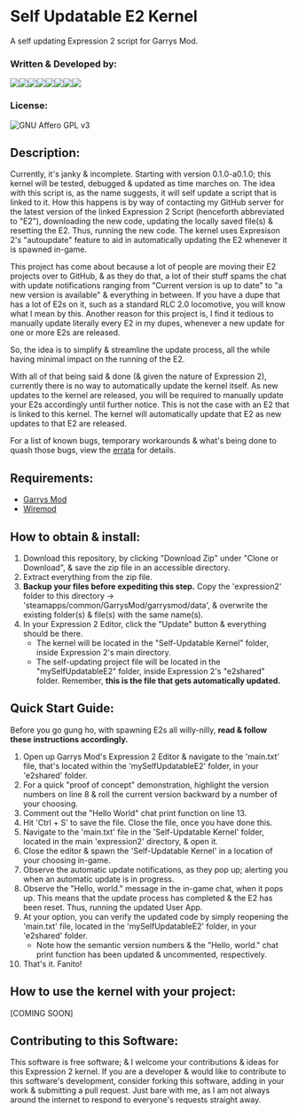 # Self Updatable E2 Kernel
A self updating Expression 2 script for Garrys Mod.

### Written & Developed by:
[![](https://sourcerer.io/fame/ZZ-Cat/ZZ-Cat/Self-Updatable-E2-Kernel/images/0)](https://sourcerer.io/fame/ZZ-Cat/ZZ-Cat/Self-Updatable-E2-Kernel/links/0)[![](https://sourcerer.io/fame/ZZ-Cat/ZZ-Cat/Self-Updatable-E2-Kernel/images/1)](https://sourcerer.io/fame/ZZ-Cat/ZZ-Cat/Self-Updatable-E2-Kernel/links/1)[![](https://sourcerer.io/fame/ZZ-Cat/ZZ-Cat/Self-Updatable-E2-Kernel/images/2)](https://sourcerer.io/fame/ZZ-Cat/ZZ-Cat/Self-Updatable-E2-Kernel/links/2)[![](https://sourcerer.io/fame/ZZ-Cat/ZZ-Cat/Self-Updatable-E2-Kernel/images/3)](https://sourcerer.io/fame/ZZ-Cat/ZZ-Cat/Self-Updatable-E2-Kernel/links/3)[![](https://sourcerer.io/fame/ZZ-Cat/ZZ-Cat/Self-Updatable-E2-Kernel/images/4)](https://sourcerer.io/fame/ZZ-Cat/ZZ-Cat/Self-Updatable-E2-Kernel/links/4)[![](https://sourcerer.io/fame/ZZ-Cat/ZZ-Cat/Self-Updatable-E2-Kernel/images/5)](https://sourcerer.io/fame/ZZ-Cat/ZZ-Cat/Self-Updatable-E2-Kernel/links/5)[![](https://sourcerer.io/fame/ZZ-Cat/ZZ-Cat/Self-Updatable-E2-Kernel/images/6)](https://sourcerer.io/fame/ZZ-Cat/ZZ-Cat/Self-Updatable-E2-Kernel/links/6)[![](https://sourcerer.io/fame/ZZ-Cat/ZZ-Cat/Self-Updatable-E2-Kernel/images/7)](https://sourcerer.io/fame/ZZ-Cat/ZZ-Cat/Self-Updatable-E2-Kernel/links/7)

### License:
![GNU Affero GPL v3](https://www.gnu.org/graphics/agplv3-with-text-162x68.png)

## Description:
 Currently, it's janky & incomplete. Starting with version 0.1.0-a0.1.0; this kernel will be tested, debugged & updated as time marches on.
 The idea with this script is, as the name suggests, it will self update a script that is linked to it.
 How this happens is by way of contacting my GitHub server for the latest version of the linked Expression 2 Script (henceforth abbreviated to "E2"),
 downloading the new code, updating the locally saved file(s) & resetting the E2. Thus, running the new code.
 The kernel uses Expresison 2's "autoupdate" feature to aid in automatically updating the E2 whenever it is spawned in-game.

 This project has come about because a lot of people are moving their E2 projects over to GitHub, & as they do that, a lot of their stuff spams the chat
 with update notifications ranging from "Current version is up to date" to "a new version is available" & everything in between.
 If you have a dupe that has a lot of E2s on it, such as a standard RLC 2.0 locomotive, you will know what I mean by this.
 Another reason for this project is, I find it tedious to manually update literally every E2 in my dupes, whenever a new update for one or more E2s are
 released.

 So, the idea is to simplify & streamline the update process, all the while having minimal impact on the running of the E2.

 With all of that being said & done (& given the nature of Expression 2), currently there is no way to automatically update the kernel itself.
 As new updates to the kernel are released, you will be required to manually update your E2s accordingly until further notice.
 This is not the case with an E2 that is linked to this kernel. The kernel will automatically update that E2 as new updates to that E2 are released.

 For a list of known bugs, temporary workarounds & what's being done to quash those bugs, view the [errata](https://github.com/ZZ-Cat/Self-Updatable-E2-Kernel/blob/Seed/ERRATA.md) for details.

## Requirements:
 * [Garrys Mod](https://bit.ly/33r6TAI)
 * [Wiremod](https://bit.ly/2TZ43A0)

## How to obtain & install:
 1. Download this repository, by clicking "Download Zip" under "Clone or Download", & save the zip file in an accessible directory.
 2. Extract everything from the zip file.
 3. **Backup your files before expediting this step.** Copy the 'expression2' folder to this directory -> 'steamapps/common/GarrysMod/garrysmod/data', & overwrite the existing folder(s) & file(s) with the same name(s).
 4. In your Expression 2 Editor, click the "Update" button & everything should be there.
    - The kernel will be located in the "Self-Updatable Kernel" folder, inside Expression 2's main directory.
    - The self-updating project file will be located in the "mySelfUpdatableE2" folder, inside Expression 2's "e2shared" folder. Remember, **this is the file that gets automatically updated.**

## Quick Start Guide:
Before you go gung ho, with spawning E2s all willy-nilly, **read & follow these instructions accordingly.**
 1. Open up Garrys Mod's Expression 2 Editor & navigate to the 'main.txt' file, that's located within the 'mySelfUpdatableE2' folder, in your 'e2shared' folder.
 2. For a quick "proof of concept" demonstration, highlight the version numbers on line 8 & roll the current version backward by a number of your choosing.
 3. Comment out the "Hello World" chat print function on line 13.
 3. Hit 'Ctrl + S' to save the file. Close the file, once you have done this.
 4. Navigate to the 'main.txt' file in the 'Self-Updatable Kernel' folder, located in the main 'expression2' directory, & open it.
 5. Close the editor & spawn the 'Self-Updatable Kernel' in a location of your choosing in-game.
 6. Observe the automatic update notifications, as they pop up; alerting you when an automatic update is in progress.
 7. Observe the "Hello, world." message in the in-game chat, when it pops up. This means that the update process has completed & the E2 has been reset. Thus, running the updated User App.
 8. At your option, you can verify the updated code by simply reopening the 'main.txt' file, located in the 'mySelfUpdatableE2' folder, in your 'e2shared' folder.
    - Note how the semantic version numbers & the "Hello, world." chat print function has been updated & uncommented, respectively.
 9. That's it. Fanito!

## How to use the kernel with your project:
 [COMING SOON]

## Contributing to this Software:
This software is free software; & I welcome your contributions & ideas for this Expression 2 kernel. If you are a developer & would like to contribute to this software's development, consider forking this software, adding in your work & submitting a pull request. Just bare with me, as I am not always around the internet to respond to everyone's requests straight away.
